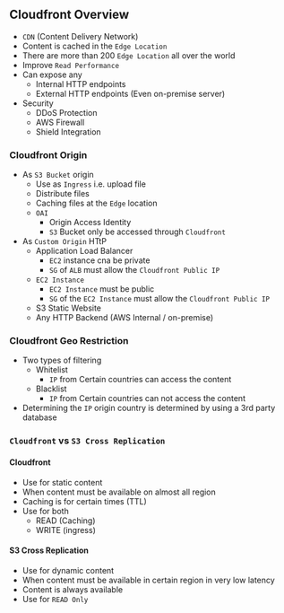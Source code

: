 ## Cloudfront Overview

- `CDN` (Content Delivery Network)
- Content is cached in the `Edge Location`
- There are more than 200 `Edge Location` all over the world
- Improve `Read Performance`
- Can expose any
  - Internal HTTP endpoints
  - External HTTP endpoints (Even on-premise server)
- Security
  - DDoS Protection
  - AWS Firewall
  - Shield Integration

### Cloudfront Origin

- As `S3 Bucket` origin
  - Use as `Ingress` i.e. upload file
  - Distribute files
  - Caching files at the `Edge` location
  - `OAI`
    - Origin Access Identity
    - `S3` Bucket only be accessed through `Cloudfront`
- As `Custom Origin` HTtP
  - Application Load Balancer
    - `EC2` instance cna be private
    - `SG` of `ALB` must allow the `Cloudfront Public IP`
  - `EC2 Instance`
    - `EC2 Instance` must be public
    - `SG` of the `EC2 Instance` must allow the `Cloudfront Public IP`
  - S3 Static Website
  - Any HTTP Backend (AWS Internal / on-premise)

### Cloudfront Geo Restriction

- Two types of filtering
  - Whitelist
    - `IP` from Certain countries can access the content
  - Blacklist
    - `IP` from Certain countries can not access the content
- Determining the `IP` origin country is determined by using a 3rd party database

### `Cloudfront` vs `S3 Cross Replication`

#### Cloudfront

- Use for static content
- When content must be available on almost all region
- Caching is for certain times (TTL)
- Use for both
  - READ (Caching)
  - WRITE (ingress)

#### S3 Cross Replication

- Use for dynamic content
- When content must be available in certain region in very low latency
- Content is always available
- Use for `READ Only`
